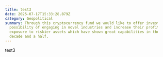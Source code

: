 ```yaml
---
title: test3
date: 2025-07-17T15:33:28.879Z
category: Geopolitical
summary: Through this cryptocurrency fund we would like to offer investors the
  possibility of engaging in novel industries and increase their profits and
  exposure to riskier assets which have shown great capabilities in the past
  decade and a half.
---
```

t﻿est3